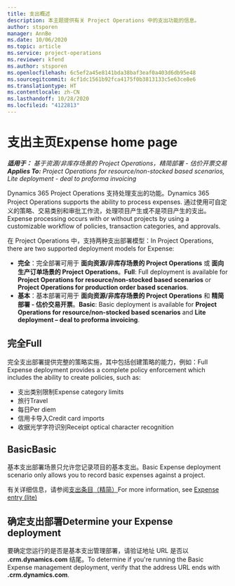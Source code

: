 ```yaml
---
title: 支出概述
description: 本主题提供有关 Project Operations 中的支出功能的信息。
author: stsporen
manager: AnnBe
ms.date: 10/06/2020
ms.topic: article
ms.service: project-operations
ms.reviewer: kfend
ms.author: stsporen
ms.openlocfilehash: 6c5ef2a45e8141bda38baf3eaf0a403d6db95e48
ms.sourcegitcommit: 4cf1dc1561b92fca4175f0b3813133c5e63ce8e6
ms.translationtype: HT
ms.contentlocale: zh-CN
ms.lasthandoff: 10/28/2020
ms.locfileid: "4122813"
---
```

# <a name="expense-home-page"></a><span data-ttu-id="7e762-103">支出主页</span><span class="sxs-lookup"><span data-stu-id="7e762-103">Expense home page</span></span>

<span data-ttu-id="7e762-104">_**适用于：** 基于资源/非库存场景的 Project Operations，精简部署 - 估价开票交易_</span><span class="sxs-lookup"><span data-stu-id="7e762-104">_**Applies To:** Project Operations for resource/non-stocked based scenarios, Lite deployment - deal to proforma invoicing_</span></span>


<span data-ttu-id="7e762-105">Dynamics 365 Project Operations 支持处理支出的功能。</span><span class="sxs-lookup"><span data-stu-id="7e762-105">Dynamics 365 Project Operations supports the ability to process expenses.</span></span> <span data-ttu-id="7e762-106">通过使用可自定义的策略、交易类别和审批工作流，处理项目产生或不是项目产生的支出。</span><span class="sxs-lookup"><span data-stu-id="7e762-106">Expense processing occurs with or without projects by using a customizable workflow of policies, transaction categories, and approvals.</span></span>

<span data-ttu-id="7e762-107">在 Project Operations 中，支持两种支出部署模型：</span><span class="sxs-lookup"><span data-stu-id="7e762-107">In Project Operations, there are two supported deployment models for Expense:</span></span> 

- <span data-ttu-id="7e762-108">**完全**：完全部署可用于 **面向资源/非库存场景的 Project Operations** 或 **面向生产订单场景的 Project Operations**。</span><span class="sxs-lookup"><span data-stu-id="7e762-108">**Full**: Full deployment is available for **Project Operations for resource/non-stocked based scenarios** or **Project Operations for production order based scenarios**.</span></span>
- <span data-ttu-id="7e762-109">**基本**：基本部署可用于 **面向资源/非库存场景的 Project Operations** 和 **精简部署 - 估价交易开票**。</span><span class="sxs-lookup"><span data-stu-id="7e762-109">**Basic**: Basic deployment is available for **Project Operations for resource/non-stocked based scenarios** and **Lite deployment – deal to proforma invoicing**.</span></span>

## <a name="full"></a><span data-ttu-id="7e762-110">完全</span><span class="sxs-lookup"><span data-stu-id="7e762-110">Full</span></span> 
<span data-ttu-id="7e762-111">完全支出部署提供完整的策略实施，其中包括创建策略的能力，例如：</span><span class="sxs-lookup"><span data-stu-id="7e762-111">Full Expense deployment provides a complete policy enforcement which includes the ability to create policies, such as:</span></span>

  - <span data-ttu-id="7e762-112">支出类别限制</span><span class="sxs-lookup"><span data-stu-id="7e762-112">Expense category limits</span></span>
  - <span data-ttu-id="7e762-113">旅行</span><span class="sxs-lookup"><span data-stu-id="7e762-113">Travel</span></span>
  - <span data-ttu-id="7e762-114">每日</span><span class="sxs-lookup"><span data-stu-id="7e762-114">Per diem</span></span>
  - <span data-ttu-id="7e762-115">信用卡导入</span><span class="sxs-lookup"><span data-stu-id="7e762-115">Credit card imports</span></span>
  - <span data-ttu-id="7e762-116">收据光学字符识别</span><span class="sxs-lookup"><span data-stu-id="7e762-116">Receipt optical character recognition</span></span>

## <a name="basic"></a><span data-ttu-id="7e762-117">Basic</span><span class="sxs-lookup"><span data-stu-id="7e762-117">Basic</span></span> 
<span data-ttu-id="7e762-118">基本支出部署场景只允许您记录项目的基本支出。</span><span class="sxs-lookup"><span data-stu-id="7e762-118">Basic Expense deployment scenario only allows you to record basic expenses against a project.</span></span> 

<span data-ttu-id="7e762-119">有关详细信息，请参阅[支出条目（精简）](basic-expense.md)</span><span class="sxs-lookup"><span data-stu-id="7e762-119">For more information, see [Expense entry (lite)](basic-expense.md)</span></span>

## <a name="determine-your-expense-deployment"></a><span data-ttu-id="7e762-120">确定支出部署</span><span class="sxs-lookup"><span data-stu-id="7e762-120">Determine your Expense deployment</span></span>
<span data-ttu-id="7e762-121">要确定您运行的是否是基本支出管理部署，请验证地址 URL 是否以 **.crm.dynamics.com** 结尾。</span><span class="sxs-lookup"><span data-stu-id="7e762-121">To determine if you're running the Basic Expense management deployment, verify that the address URL ends with **.crm.dynamics.com**.</span></span> 
